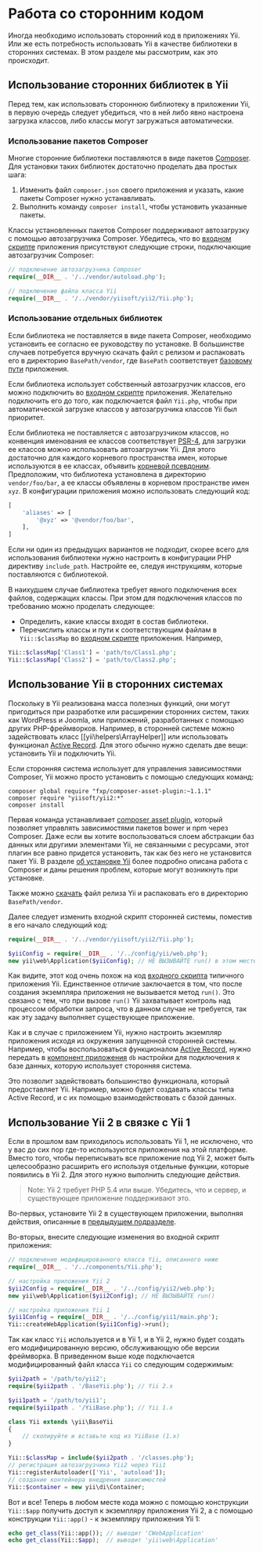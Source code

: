 Работа со сторонним кодом
=============================

Иногда необходимо использовать сторонний код в приложениях Yii. Или же есть потребность использовать Yii в качестве библиотеки в сторонних системах. В этом разделе мы рассмотрим, как это происходит.


Использование сторонних библиотек в Yii <span id="using-libs-in-yii"></span>
----------------------------------

Перед тем, как использовать стороннюю библиотеку в приложении Yii, в первую очередь следует убедиться, что в ней либо явно настроена загрузка классов, либо классы могут загружаться автоматически.

### Использование пакетов Composer <span id="using-composer-packages"></span>

Многие сторонние библиотеки поставляются в виде пакетов [Composer](https://getcomposer.org/).
Для установки таких библиотек достаточно проделать два простых шага:

1. Изменить файл `composer.json` своего приложения и указать, какие пакеты Composer нужно устанавливать.
2. Выполнить команду `composer install`, чтобы установить указанные пакеты.

Классы установленных пакетов Composer поддерживают автозагрузку с помощью автозагрузчика Composer. Убедитесь, что во [входном скрипте](structure-entry-scripts.md) приложения присутствуют следующие строки, подключающие автозагрузчик Composer:

```php
// подключение автозагрузчика Composer
require(__DIR__ . '/../vendor/autoload.php');

// подключение файла класса Yii
require(__DIR__ . '/../vendor/yiisoft/yii2/Yii.php');
```

### Использование отдельных библиотек <span id="using-downloaded-libs"></span>

Если библиотека не поставляется в виде пакета Composer, необходимо установить ее согласно ее руководству по установке.
В большинстве случаев потребуется вручную скачать файл с релизом и распаковать его в директорию `BasePath/vendor`, где `BasePath` соответствует [базовому пути](structure-applications.md#basePath) приложения.

Если библиотека использует собственный автозагрузчик классов, его можно подключить во [входном скрипте](structure-entry-scripts.md) приложения. Желательно подключить его до того, как подключается файл `Yii.php`, чтобы при автоматической загрузке классов у автозагрузчика классов Yii был приоритет.

Если библиотека не поставляется с автозагрузчиком классов, но конвенция именования ее классов соответствует [PSR-4](http://www.php-fig.org/psr/psr-4/), для загрузки ее классов можно использовать автозагрузчик Yii. Для этого достаточно для каждого корневого пространства имен, которые используются в ее классах, объявить [корневой псевдоним](concept-aliases.md#defining-aliases). Предположим, что библиотека установлена в директорию `vendor/foo/bar`, а ее классы объявлены в корневом пространстве имен `xyz`. В конфигурации приложения можно использовать следующий код:

```php
[
    'aliases' => [
        '@xyz' => '@vendor/foo/bar',
    ],
]
```

Если ни один из предыдущих вариантов не подходит, скорее всего для использования библиотеки нужно настроить в конфигурации PHP директиву `include_path`. Настройте ее, следуя инструкциям, которые поставляются с библиотекой.

В наихудшем случае библиотека требует явного подключения всех файлов, содержащих классы. При этом для подключения классов по требованию можно проделать следующее:

* Определить, какие классы входят в состав библиотеки.
* Перечислить классы и пути к соответствующим файлам в `Yii::$classMap` во [входном скрипте](structure-entry-scripts.md) приложения. Например,
```php
Yii::$classMap['Class1'] = 'path/to/Class1.php';
Yii::$classMap['Class2'] = 'path/to/Class2.php';
```


Использование Yii в сторонних системах <span id="using-yii-in-others"></span>
--------------------------------

Поскольку в Yii реализована масса полезных функций, они могут пригодиться при разработке или расширении сторонних систем, таких как WordPress и Joomla, или приложений, разработанных с помощью других PHP-фреймворков. Например, в сторонней системе можно задействовать класс [[yii\helpers\ArrayHelper]] или использовать функционал [Active Record](db-active-record.md). Для этого обычно нужно сделать две вещи: установить Yii и подключить Yii.

Если сторонняя система использует для управления зависимостями Composer, Yii можно просто установить с помощью следующих команд:

    composer global require "fxp/composer-asset-plugin:~1.1.1"
    composer require "yiisoft/yii2:*"
    composer install

Первая команда устанавливает [composer asset plugin](https://github.com/francoispluchino/composer-asset-plugin/), который позволяет управлять зависимостями пакетов bower и npm через Composer. Даже если вы хотите воспользоваться слоем абстракции баз данных или другими элементами Yii, не связанными с ресурсами, этот плагин все равно придется установить, так как без него не установится пакет Yii.
В разделе [об установке Yii](start-installation.md#installing-via-composer) более подробно описана работа с Composer и даны решения проблем, которые могут возникнуть при установке.

Также можно [скачать](http://www.yiiframework.com/download/) файл релиза Yii и распаковать его в директорию `BasePath/vendor`.

Далее следует изменить входной скрипт сторонней системы, поместив в его начало следующий код:

```php
require(__DIR__ . '/../vendor/yiisoft/yii2/Yii.php');

$yiiConfig = require(__DIR__ . '/../config/yii/web.php');
new yii\web\Application($yiiConfig); // НЕ ВЫЗЫВАЙТЕ run() в этом месте
```

Как видите, этот код очень похож на код [входного скрипта](structure-entry-scripts.md) типичного приложения Yii. Единственное отличие заключается в том, что после создания экземпляра приложения не вызывается метод `run()`. Это связано с тем, что при вызове `run()` Yii захватывает контроль над процессом обработки запроса, что в данном случае не требуется, так как эту задачу выполняет существующее приложение.

Как и в случае с приложением Yii, нужно настроить экземпляр приложения исходя из окружения запущенной сторонней системы. Например, чтобы воспользоваться функционалом [Active Record](db-active-record.md), нужно передать в [компонент приложения](structure-application-components.md) `db` настройки для подключения к базе данных, которую использует сторонняя система.

Это позволит задействовать большинство функционала, который предоставляет Yii. Например, можно будет создавать классы типа Active Record, и с их помощью взаимодействовать с базой данных.


Использование Yii 2 в связке с Yii 1 <span id="using-both-yii2-yii1"></span>
----------------------

Если в прошлом вам приходилось использовать Yii 1, не исключено, что у вас до сих пор где-то используются приложения на этой платформе. Вместо того, чтобы переписывать все приложение под Yii 2, может быть целесообразно расширить его используя отдельные функции, которые появились в Yii 2.
Для этого нужно выполнить следующие действия.

> Note: Yii 2 требует PHP 5.4 или выше. Убедитесь, что и сервер, и существующее приложение поддерживают это.

Во-первых, установите Yii 2 в существующем приложении, выполняя действия, описанные в [предыдущем подразделе](#using-yii-in-others).

Во-вторых, внесите следующие изменения во входной скрипт приложения:

```php
// подключение модифицированного класса Yii, описанного ниже
require(__DIR__ . '/../components/Yii.php');

// настройка приложения Yii 2
$yii2Config = require(__DIR__ . '/../config/yii2/web.php');
new yii\web\Application($yii2Config); // НЕ ВЫЗЫВАЙТЕ run()

// настройка приложения Yii 1
$yii1Config = require(__DIR__ . '/../config/yii1/main.php');
Yii::createWebApplication($yii1Config)->run();
```

Так как класс `Yii` используется и в Yii 1, и в Yii 2, нужно будет создать его модифицированную версию, обслуживающую обе версии фреймворка.
В приведенном выше коде подключается модифицированный файл класса `Yii` со следующим содержимым:

```php
$yii2path = '/path/to/yii2';
require($yii2path . '/BaseYii.php'); // Yii 2.x

$yii1path = '/path/to/yii1';
require($yii1path . '/YiiBase.php'); // Yii 1.x

class Yii extends \yii\BaseYii
{
    // скопируйте и вставьте код из YiiBase (1.x)
}

Yii::$classMap = include($yii2path . '/classes.php');
// регистрация автозагрузчика Yii2 через Yii1
Yii::registerAutoloader(['Yii', 'autoload']);
// создание контейнера внедрения зависимостей
Yii::$container = new yii\di\Container;
```

Вот и все! Теперь в любом месте кода можно с помощью конструкции `Yii::$app` получить доступ к экземпляру приложения Yii 2, а с помощью конструкции `Yii::app()` - к экземпляру приложения Yii 1:


```php
echo get_class(Yii::app()); // выводит 'CWebApplication'
echo get_class(Yii::$app);  // выводит 'yii\web\Application'
```
